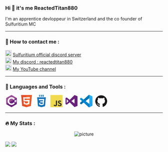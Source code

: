 ### Hi 👋 it's me ReactedTitan880 
I'm an apprentice devloppeur in Switzerland and the co founder of Sulfuritium MC

---

### 📰 How to contact me :

<img src="https://github.com/gauravghongde/social-icons/blob/master/PNG/Color/Discord.png" style="width: 20px; height: 20px;"/>   <a href="discord.gg/sulfuritium">Sulfuritium official discord server</a> </br>
<img src="https://github.com/gauravghongde/social-icons/blob/master/PNG/Color/Discord.png" style="width: 20px; height: 20px;"/>   <a href="#">My discord : reactedtitan880</a> </br>
<img src="https://github.com/gauravghongde/social-icons/blob/master/PNG/Color/Youtube.png" style="width: 20px; height: 20px;"/>   <a href="https://www.youtube.com/@reactedtitan5171">My YouTube channel</a> </br>

---

### 🧰 Languages and Tools :

<div>
  <img src="https://github.com/devicons/devicon/blob/master/icons/csharp/csharp-original.svg" title="C#" alt="C#" width="40" height="40"/>&nbsp;
  <img src="https://github.com/devicons/devicon/blob/master/icons/html5/html5-original.svg" title="HTML5" alt="HTML" width="40" height="40"/>&nbsp;
  <img src="https://github.com/devicons/devicon/blob/master/icons/css3/css3-plain-wordmark.svg"  title="CSS3" alt="CSS" width="40" height="40"/>&nbsp;
  <img src="https://github.com/devicons/devicon/blob/master/icons/javascript/javascript-original.svg" title="JavaScript" alt="JavaScript" width="40" height="40"/>&nbsp;
  <img src="https://github.com/devicons/devicon/blob/master/icons/visualstudio/visualstudio-plain.svg" title="VisualStudio" alt="VisualStudio" width="40" height="40"/>&nbsp;
  <img src="https://github.com/devicons/devicon/blob/master/icons/vscode/vscode-original.svg" title="VisualStudioCode" alt="VisualStudioCode" width="40" height="40"/>&nbsp;
  <img src="https://github.com/devicons/devicon/blob/master/icons/github/github-original.svg" title="GitHub" alt="GitHub" width="40" height="40"/>&nbsp;
</div>

---

### 🔥 My Stats :

<p align="center"> <img src="https://github-readme-stats.vercel.app/api/top-langs/?username=ThomNardou&layout=compact&card_width=1000&langs_count=10&theme=radical&hide_border=true"  alt="picture"/> <p />

<img align="center" src="https://github-readme-stats.vercel.app/api?username=ThomNardou&show_icons=true&theme=radical&hide_border=true&include_all_commits=true&count_private=true" />

<img align="center" src="http://github-readme-streak-stats.herokuapp.com?user=ThomNardou&theme=radical&hide_border=true&date_format=%5BY%20%5DM%20j" />
